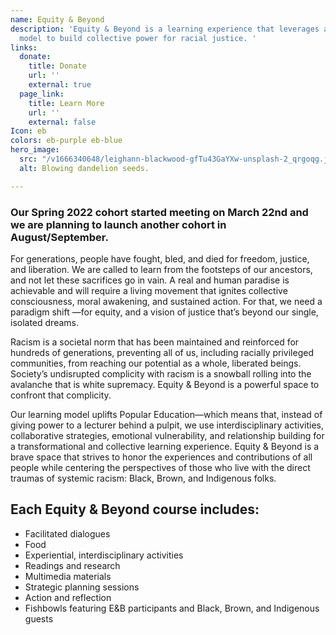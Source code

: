 ```yaml
---
name: Equity & Beyond
description: 'Equity & Beyond is a learning experience that leverages a dynamic cohort
  model to build collective power for racial justice. '
links:
  donate:
    title: Donate
    url: ''
    external: true
  page_link:
    title: Learn More
    url: ''
    external: false
Icon: eb
colors: eb-purple eb-blue
hero_image:
  src: "/v1666340648/leighann-blackwood-gfTu43GaYXw-unsplash-2_qrgoqg.jpg"
  alt: Blowing dandelion seeds.

---
```

### **Our Spring 2022 cohort started meeting on March 22nd and we are planning to launch another cohort in August/September.**

For generations, people have fought, bled, and died for freedom, justice, and liberation. We are called to learn from the footsteps of our ancestors, and not let these sacrifices go in vain. A real and human paradise is achievable and will require a living movement that ignites collective consciousness, moral awakening, and sustained action. For that, we need a paradigm shift —for equity, and a vision of justice that’s beyond our single, isolated dreams.

Racism is a societal norm that has been maintained and reinforced for hundreds of generations, preventing all of us, including racially privileged communities, from reaching our potential as a whole, liberated beings. Society’s undisrupted complicity with racism is a snowball rolling into the avalanche that is white supremacy. Equity & Beyond is a powerful space to confront that complicity.

Our learning model uplifts Popular Education—which means that, instead of giving power to a lecturer behind a pulpit, we use interdisciplinary activities, collaborative strategies, emotional vulnerability, and relationship building for a transformational and collective learning experience. Equity & Beyond is a brave space that strives to honor the experiences and contributions of all people while centering the perspectives of those who live with the direct traumas of systemic racism: Black, Brown, and Indigenous folks.

## **Each Equity & Beyond course includes:**

* Facilitated dialogues
* Food
* Experiential, interdisciplinary activities
* Readings and research
* Multimedia materials
* Strategic planning sessions
* Action and reflection
* Fishbowls featuring E&B participants and Black, Brown, and Indigenous guests